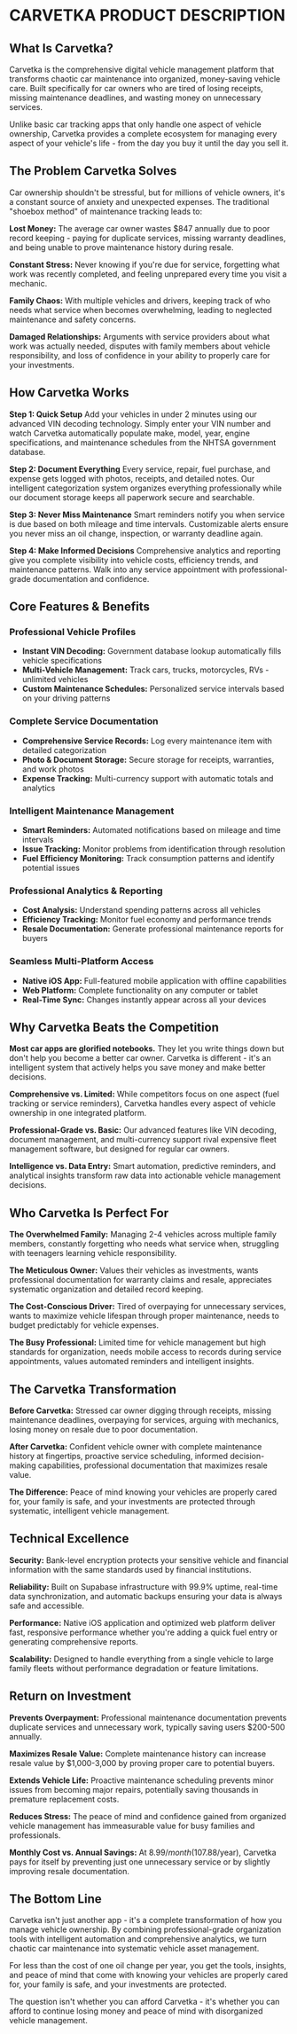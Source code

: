 # CARVETKA PRODUCT DESCRIPTION

## What Is Carvetka?

Carvetka is the comprehensive digital vehicle management platform that transforms chaotic car maintenance into organized, money-saving vehicle care. Built specifically for car owners who are tired of losing receipts, missing maintenance deadlines, and wasting money on unnecessary services.

Unlike basic car tracking apps that only handle one aspect of vehicle ownership, Carvetka provides a complete ecosystem for managing every aspect of your vehicle's life - from the day you buy it until the day you sell it.

## The Problem Carvetka Solves

Car ownership shouldn't be stressful, but for millions of vehicle owners, it's a constant source of anxiety and unexpected expenses. The traditional "shoebox method" of maintenance tracking leads to:

**Lost Money:** The average car owner wastes $847 annually due to poor record keeping - paying for duplicate services, missing warranty deadlines, and being unable to prove maintenance history during resale.

**Constant Stress:** Never knowing if you're due for service, forgetting what work was recently completed, and feeling unprepared every time you visit a mechanic.

**Family Chaos:** With multiple vehicles and drivers, keeping track of who needs what service when becomes overwhelming, leading to neglected maintenance and safety concerns.

**Damaged Relationships:** Arguments with service providers about what work was actually needed, disputes with family members about vehicle responsibility, and loss of confidence in your ability to properly care for your investments.

## How Carvetka Works

**Step 1: Quick Setup**
Add your vehicles in under 2 minutes using our advanced VIN decoding technology. Simply enter your VIN number and watch Carvetka automatically populate make, model, year, engine specifications, and maintenance schedules from the NHTSA government database.

**Step 2: Document Everything**
Every service, repair, fuel purchase, and expense gets logged with photos, receipts, and detailed notes. Our intelligent categorization system organizes everything professionally while our document storage keeps all paperwork secure and searchable.

**Step 3: Never Miss Maintenance**
Smart reminders notify you when service is due based on both mileage and time intervals. Customizable alerts ensure you never miss an oil change, inspection, or warranty deadline again.

**Step 4: Make Informed Decisions**
Comprehensive analytics and reporting give you complete visibility into vehicle costs, efficiency trends, and maintenance patterns. Walk into any service appointment with professional-grade documentation and confidence.

## Core Features & Benefits

### Professional Vehicle Profiles
- **Instant VIN Decoding:** Government database lookup automatically fills vehicle specifications
- **Multi-Vehicle Management:** Track cars, trucks, motorcycles, RVs - unlimited vehicles
- **Custom Maintenance Schedules:** Personalized service intervals based on your driving patterns

### Complete Service Documentation
- **Comprehensive Service Records:** Log every maintenance item with detailed categorization
- **Photo & Document Storage:** Secure storage for receipts, warranties, and work photos
- **Expense Tracking:** Multi-currency support with automatic totals and analytics

### Intelligent Maintenance Management  
- **Smart Reminders:** Automated notifications based on mileage and time intervals
- **Issue Tracking:** Monitor problems from identification through resolution
- **Fuel Efficiency Monitoring:** Track consumption patterns and identify potential issues

### Professional Analytics & Reporting
- **Cost Analysis:** Understand spending patterns across all vehicles
- **Efficiency Tracking:** Monitor fuel economy and performance trends
- **Resale Documentation:** Generate professional maintenance reports for buyers

### Seamless Multi-Platform Access
- **Native iOS App:** Full-featured mobile application with offline capabilities
- **Web Platform:** Complete functionality on any computer or tablet
- **Real-Time Sync:** Changes instantly appear across all your devices

## Why Carvetka Beats the Competition

**Most car apps are glorified notebooks.** They let you write things down but don't help you become a better car owner. Carvetka is different - it's an intelligent system that actively helps you save money and make better decisions.

**Comprehensive vs. Limited:** While competitors focus on one aspect (fuel tracking or service reminders), Carvetka handles every aspect of vehicle ownership in one integrated platform.

**Professional-Grade vs. Basic:** Our advanced features like VIN decoding, document management, and multi-currency support rival expensive fleet management software, but designed for regular car owners.

**Intelligence vs. Data Entry:** Smart automation, predictive reminders, and analytical insights transform raw data into actionable vehicle management decisions.

## Who Carvetka Is Perfect For

**The Overwhelmed Family:** Managing 2-4 vehicles across multiple family members, constantly forgetting who needs what service when, struggling with teenagers learning vehicle responsibility.

**The Meticulous Owner:** Values their vehicles as investments, wants professional documentation for warranty claims and resale, appreciates systematic organization and detailed record keeping.

**The Cost-Conscious Driver:** Tired of overpaying for unnecessary services, wants to maximize vehicle lifespan through proper maintenance, needs to budget predictably for vehicle expenses.

**The Busy Professional:** Limited time for vehicle management but high standards for organization, needs mobile access to records during service appointments, values automated reminders and intelligent insights.

## The Carvetka Transformation

**Before Carvetka:** Stressed car owner digging through receipts, missing maintenance deadlines, overpaying for services, arguing with mechanics, losing money on resale due to poor documentation.

**After Carvetka:** Confident vehicle owner with complete maintenance history at fingertips, proactive service scheduling, informed decision-making capabilities, professional documentation that maximizes resale value.

**The Difference:** Peace of mind knowing your vehicles are properly cared for, your family is safe, and your investments are protected through systematic, intelligent vehicle management.

## Technical Excellence

**Security:** Bank-level encryption protects your sensitive vehicle and financial information with the same standards used by financial institutions.

**Reliability:** Built on Supabase infrastructure with 99.9% uptime, real-time data synchronization, and automatic backups ensuring your data is always safe and accessible.

**Performance:** Native iOS application and optimized web platform deliver fast, responsive performance whether you're adding a quick fuel entry or generating comprehensive reports.

**Scalability:** Designed to handle everything from a single vehicle to large family fleets without performance degradation or feature limitations.

## Return on Investment

**Prevents Overpayment:** Professional maintenance documentation prevents duplicate services and unnecessary work, typically saving users $200-500 annually.

**Maximizes Resale Value:** Complete maintenance history can increase resale value by $1,000-3,000 by proving proper care to potential buyers.

**Extends Vehicle Life:** Proactive maintenance scheduling prevents minor issues from becoming major repairs, potentially saving thousands in premature replacement costs.

**Reduces Stress:** The peace of mind and confidence gained from organized vehicle management has immeasurable value for busy families and professionals.

**Monthly Cost vs. Annual Savings:** At $8.99/month ($107.88/year), Carvetka pays for itself by preventing just one unnecessary service or by slightly improving resale documentation.

## The Bottom Line

Carvetka isn't just another app - it's a complete transformation of how you manage vehicle ownership. By combining professional-grade organization tools with intelligent automation and comprehensive analytics, we turn chaotic car maintenance into systematic vehicle asset management.

For less than the cost of one oil change per year, you get the tools, insights, and peace of mind that come with knowing your vehicles are properly cared for, your family is safe, and your investments are protected.

The question isn't whether you can afford Carvetka - it's whether you can afford to continue losing money and peace of mind with disorganized vehicle management.